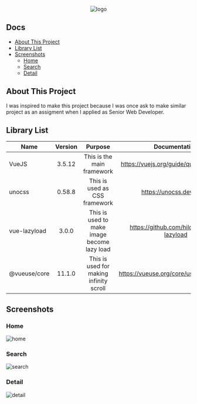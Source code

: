<div align="center">

![logo](https://github.com/user-attachments/assets/9c9dd5ca-f366-41ea-83ae-42a8f880dd3e)

</div>

## Docs

- [About This Project](#about-this-project)
- [Library List](#library-list)
- [Screenshots](#screenshots)
  - [Home](#home)
  - [Search](#search)
  - [Detail](#detail)

## About This Project

I was inspired to make this project because I was once ask to make similar project as an assigment when I applied as Senior Web Developer.

## Library List

| Name         | Version |                   Purpose                   |               Documentation                |
| ------------ | :-----: | :-----------------------------------------: | :----------------------------------------: |
| VueJS        | 3.5.12  |         This is the main framework          |  https://vuejs.org/guide/quick-start.html  |
| unocss       | 0.58.8  |        This is used as CSS framework        |          https://unocss.dev/guide          |
| vue-lazyload |  3.0.0  | This is used to make image become lazy load |  https://github.com/hilongjw/vue-lazyload  |
| @vueuse/core | 11.1.0  |   This is used for making infinity scroll   | https://vueuse.org/core/useInfiniteScroll/ |

## Screenshots

### Home

![home](https://github.com/user-attachments/assets/846c2d6f-c412-410e-b355-1112aae0c61a)

### Search

![search](https://github.com/user-attachments/assets/eac01753-fcaf-4856-a638-2d72d4cab6f8)

### Detail

![detail](https://github.com/user-attachments/assets/50b9e1cb-6bed-47c5-a418-b0dc7f11ec1f)

